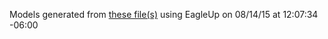 Models generated from [these file(s)](https://raw.github.com/sparkfun/SOIC8-DIP_Adapter/V11-Revision/Hardware/SparkFun_SOIC8-DIP-Adapter.brd) using EagleUp on 08/14/15 at 12:07:34 -06:00
